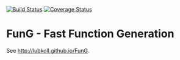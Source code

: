 [![Build Status](https://travis-ci.org/lubkoll/FunG.svg?branch=master)](https://travis-ci.org/lubkoll/FunG/builds) [![Coverage Status](https://coveralls.io/repos/lubkoll/FunG/badge.svg)](https://coveralls.io/r/lubkoll/FunG)

# FunG - Fast Function Generation
See <a href="http://lubkoll.github.io/FunG">http://lubkoll.github.io/FunG</a>.
